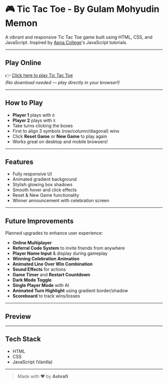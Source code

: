 # 🎮 Tic Tac Toe - By Gulam Mohyudin Memon

A vibrant and responsive Tic Tac Toe game built using HTML, CSS, and JavaScript. Inspired by [Apna College](https://www.youtube.com/@ApnaCollegeOfficial)'s JavaScript tutorials.

---

## Play Online

👉 [Click here to play Tic Tac Toe](https://your-username.github.io/your-repo-name/)  
_(No download needed — play directly in your browser!)_


---

## How to Play

- **Player 1** plays with `O`
- **Player 2** plays with `X`
- Take turns clicking the boxes
- First to align 3 symbols (row/column/diagonal) wins
- Click **Reset Game** or **New Game** to play again
- Works great on desktop and mobile browsers!

---

## Features

- Fully responsive UI
- Animated gradient background
- Stylish glowing box shadows
- Smooth hover and click effects
- Reset & New Game functionality
- Winner announcement with celebration screen

---

## Future Improvements

Planned upgrades to enhance user experience:

- **Online Multiplayer**
- **Referral Code System** to invite friends from anywhere
- **Player Name Input** & display during gameplay
- **Winning Celebration Animation**
- **Animated Line Over Win Combination**
- **Sound Effects** for actions
- **Game Timer** and **Restart Countdown**
- **Dark Mode Toggle**
- **Single Player Mode** with AI
- **Animated Turn Highlight** using gradient border/shadow
- **Scoreboard** to track wins/losses

---

## Preview



---

## Tech Stack

- HTML
- CSS
- JavaScript (Vanilla)

---

> Made with ❤️ by **Ashrafi**
